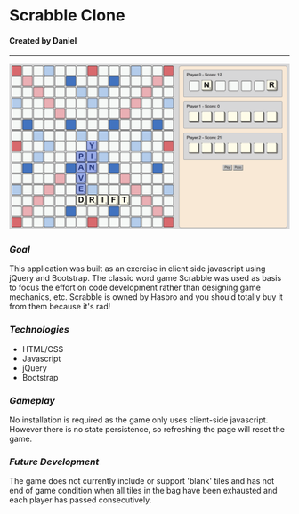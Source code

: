 # Scrabble Clone
#### Created by Daniel
* * *

![alt text](https://github.com/danielbutts/scrabble_clone/blob/master/static/images/screenshot.png)

### *Goal*
This application was built as an exercise in client side javascript using jQuery and Bootstrap. The classic word game Scrabble was used as basis to focus the effort on code development rather than designing game mechanics, etc. Scrabble is owned by Hasbro and you should totally buy it from them because it's rad!

### *Technologies*
- HTML/CSS
- Javascript
- jQuery
- Bootstrap

### *Gameplay*
No installation is required as the game only uses client-side javascript. However there is no state persistence, so refreshing the page will reset the game.

### *Future Development*
The game does not currently include or support 'blank' tiles and has not end of game condition when all tiles in the bag have been exhausted and each player has passed consecutively.
